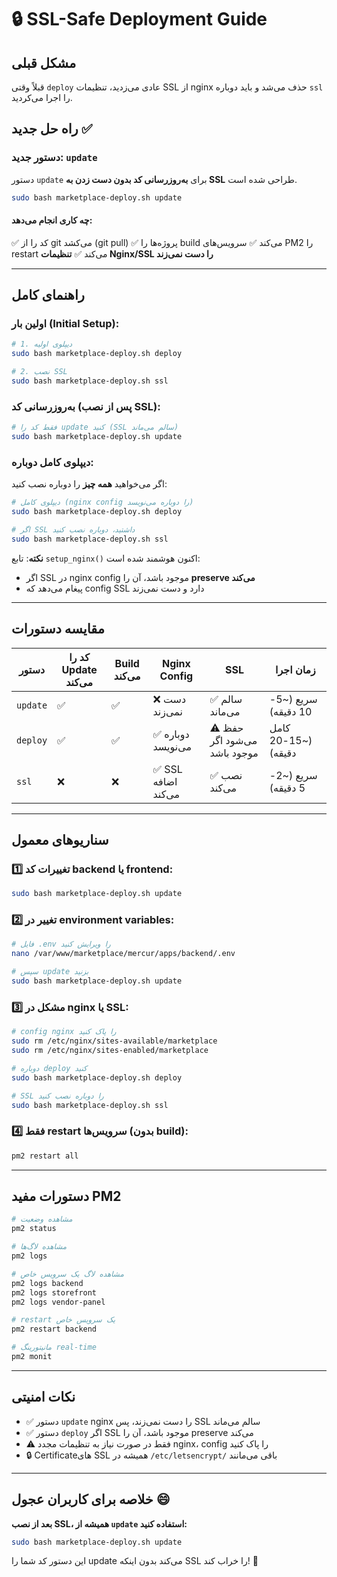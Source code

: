 # 🔒 SSL-Safe Deployment Guide

## مشکل قبلی

قبلاً وقتی `deploy` عادی می‌زدید، تنظیمات SSL از nginx حذف می‌شد و باید دوباره `ssl` را اجرا می‌کردید.

## راه حل جدید ✅

### دستور جدید: `update`

دستور `update` برای **به‌روزرسانی کد بدون دست زدن به SSL** طراحی شده است.

```bash
sudo bash marketplace-deploy.sh update
```

#### چه کاری انجام می‌دهد:
✅ کد را از git می‌کشد (git pull)
✅ پروژه‌ها را build می‌کند
✅ سرویس‌های PM2 را restart می‌کند
✅ **تنظیمات Nginx/SSL را دست نمی‌زند**

---

## راهنمای کامل

### اولین بار (Initial Setup):

```bash
# 1. دیپلوی اولیه
sudo bash marketplace-deploy.sh deploy

# 2. نصب SSL
sudo bash marketplace-deploy.sh ssl
```

### به‌روزرسانی کد (پس از نصب SSL):

```bash
# فقط کد را update کنید (SSL سالم می‌ماند)
sudo bash marketplace-deploy.sh update
```

### دیپلوی کامل دوباره:

اگر می‌خواهید **همه چیز** را دوباره نصب کنید:

```bash
# دیپلوی کامل (nginx config را دوباره می‌نویسد)
sudo bash marketplace-deploy.sh deploy

# اگر SSL داشتید، دوباره نصب کنید
sudo bash marketplace-deploy.sh ssl
```

**نکته**: تابع `setup_nginx()` اکنون هوشمند شده است:
- اگر SSL در nginx config موجود باشد، آن را **preserve می‌کند**
- پیغام می‌دهد که config SSL دارد و دست نمی‌زند

---

## مقایسه دستورات

| دستور | کد را Update می‌کند | Build می‌کند | Nginx Config | SSL | زمان اجرا |
|-------|---------------------|--------------|--------------|-----|-----------|
| `update` | ✅ | ✅ | ❌ دست نمی‌زند | ✅ سالم می‌ماند | سریع (~5-10 دقیقه) |
| `deploy` | ✅ | ✅ | ✅ دوباره می‌نویسد | ⚠️ حفظ می‌شود اگر موجود باشد | کامل (~15-20 دقیقه) |
| `ssl` | ❌ | ❌ | ✅ SSL اضافه می‌کند | ✅ نصب می‌کند | سریع (~2-5 دقیقه) |

---

## سناریوهای معمول

### 1️⃣ تغییرات کد backend یا frontend:
```bash
sudo bash marketplace-deploy.sh update
```

### 2️⃣ تغییر در environment variables:
```bash
# فایل .env را ویرایش کنید
nano /var/www/marketplace/mercur/apps/backend/.env

# سپس update بزنید
sudo bash marketplace-deploy.sh update
```

### 3️⃣ مشکل در nginx یا SSL:
```bash
# config nginx را پاک کنید
sudo rm /etc/nginx/sites-available/marketplace
sudo rm /etc/nginx/sites-enabled/marketplace

# دوباره deploy کنید
sudo bash marketplace-deploy.sh deploy

# SSL را دوباره نصب کنید
sudo bash marketplace-deploy.sh ssl
```

### 4️⃣ فقط restart سرویس‌ها (بدون build):
```bash
pm2 restart all
```

---

## دستورات مفید PM2

```bash
# مشاهده وضعیت
pm2 status

# مشاهده لاگ‌ها
pm2 logs

# مشاهده لاگ یک سرویس خاص
pm2 logs backend
pm2 logs storefront
pm2 logs vendor-panel

# restart یک سرویس خاص
pm2 restart backend

# مانیتورینگ real-time
pm2 monit
```

---

## نکات امنیتی

- ✅ دستور `update` nginx را دست نمی‌زند، پس SSL سالم می‌ماند
- ✅ دستور `deploy` اگر SSL موجود باشد، آن را preserve می‌کند
- ⚠️ فقط در صورت نیاز به تنظیمات مجدد nginx، config را پاک کنید
- 🔒 Certificate‌های SSL همیشه در `/etc/letsencrypt/` باقی می‌مانند

---

## خلاصه برای کاربران عجول 😄

**بعد از نصب SSL، همیشه از `update` استفاده کنید:**

```bash
sudo bash marketplace-deploy.sh update
```

این دستور کد شما را update می‌کند بدون اینکه SSL را خراب کند! 🎉

